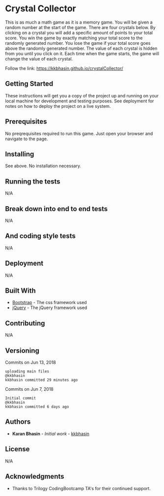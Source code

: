 # Crystal Collector

This is as much a math game as it is a memory game. You will be given a random number at the start of the game. There are four crystals below. By clicking on a crystal you will add a specific amount of points to your total score. You win the game by exactly matching your total score to the randomly generated number. You lose the game if your total score goes above the randomly generated number. The value of each crystal is hidden from you until you click on it. Each time when the game starts, the game will change the value of each crystal. 

Follow the link: https://kkbhasin.github.io/crystalCollector/ 

## Getting Started

These instructions will get you a copy of the project up and running on your local machine for development and testing purposes. See deployment for notes on how to deploy the project on a live system.

## Prerequisites

No preqrequisites required to run this game. Just open your browser and navigate to the page. 

## Installing

See above. No installation necessary. 

## Running the tests

N/A

## Break down into end to end tests

N/A

## And coding style tests

N/A

## Deployment

N/A

## Built With

* [Bootstrap](https://stackpath.bootstrapcdn.com/bootstrap/4.1.1/css/bootstrap.min.css) - The css framework used
* [jQuery](https://cdnjs.cloudflare.com/ajax/libs/jquery/3.3.1/jquery.min.js) - The jQuery framework used

## Contributing

N/A

## Versioning

Commits on Jun 13, 2018

    uploading main files
    @kkbhasin
    kkbhasin committed 29 minutes ago

Commits on Jun 7, 2018

    Initial commit
    @kkbhasin
    kkbhasin committed 6 days ago


## Authors

* **Karan Bhasin** - *Initial work* - [kkbhasin](https://github.com/kkbhasin)


## License

N/A

## Acknowledgments

* Thanks to Trilogy CodingBootcamp TA's for their continued support.
